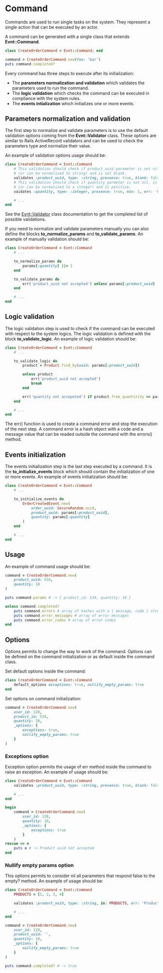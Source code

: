 # Command

Commands are used to run single tasks on the system. They represent a single action that can be executed by an actor.

A command can be generated with a single class that extends **Evnt::Command**.

```ruby
class CreateOrderCommand < Evnt::Command; end

command = CreateOrderCommand.new(foo: 'bar')
puts command.completed?
```

Every command has three steps to execute after its initialization:

- The **parameters normalization and validation** which validates the parameters used to run the command.
- The **logic validation** which checks the command can be executed in compliance with the system rules.
- The **events intialization** which initializes one or more events.

## Parameters normalization and validation

The first step to normalize and validate parameters is to use the default validation options coming from the **Evnt::Validator** class. These options are similar to Rails ActiveRecord validators and can be used to check the parameters type and normalize their value.

An example of validation options usage should be:

```ruby
class CreateOrderCommand < Evnt::Command
    # This validation should check if product_uuid parameter is not nil, is a string
    # (or can be normalized to string) and is not blank.
    validates :product_uuid, type: :string, presence: true, blank: false
    # This validation should check if quantity parmeter is not nil, is a integer
    # (or can be normalized to a integer) and is positive.
    vaidates :quantity, type: :integer, presence: true, min: 1, err: 'Custom error message'

    # ...
end
```

See the [Evnt::Validator](https://github.com/ideonetwork/evnt/blob/master/doc/Validator.md) class documentation to get the completed list of possible validations.

If you need to normalize and validate parameters manually you can also define the blocks **to_normalize_params** and **to_validate_params**. An example of manually validation should be:

```ruby
class CreateOrderCommand < Evnt::Command
    # ...

    to_normalize_params do
        params[:quantity] ||= 1
    end

    to_validate_params do
        err('product_uuid not accepted') unless params[:product_uuid]
    end

    # ...
end
```

## Logic validation

The logic validation step is used to check if the command can be executed with respect to the system logics.
The logic validation is defined with the block **to_validate_logic**. An example of logic validation should be:

```ruby
class CreateOrderCommand < Evnt::Command
    # ...

    to_validate_logic do
        product = Product.find_by(uuid: params[:product_uuid])

        unless product
            err('product_uuid not accepted')
            break
        end

        err('quantity not accepeted') if product.free_quantitity >= params[:quantity]
    end

    # ...
end
```

The err() function is used to create a command error and stop the execution of the next step. A command error is a hash object with a code and a message value that can be readed outside the command with the errors() method.

## Events initialization

The events initialization step is the last step executed by a command. It is the **to_initialize_events** block which should contain the initialization of one or more events.
An example of events initialization should be:

```ruby
class CreateOrderCommand < Evnt::Command
    # ...

    to_initialize_events do
        OrderCreatedEvent.new(
            order_uuid: SecureRandom.uuid,
            product_uuid: params[:product_uuid],
            quantity: params[:quantity]
        )
    end

    # ...
end
```

## Usage

An example of command usage should be:

```ruby
command = CreateOrderCommand.new(
    product_uuid: 534,
    quantity: 10
)

puts command.params # -> { product_id: 534, quantity: 10 }

unless command.completed?
    puts command.errors # array of hashes with a { message, code } structure
    puts command.error_messages # array of error messages
    puts command.error_codes # array of error codes
end
```

## Options

Options permits to change the way to work of the command. Options can be defined on the command initialization or as default inside the command class.

Set default options inside the command:

```ruby
class CreateOrderCommand < Evnt::Command
    default_options exceptions: true, nullify_empty_params: true
end
```

Set options on command initialization:

```ruby
command = CreateOrderCommand.new(
    user_id: 128,
    product_id: 534,
    quantity: 10,
    _options: {
        exceptions: true,
        nullify_empty_params: true
    }
)
```

### Exceptions option

Exception option permits the usage of err method inside the command to raise an exception. An example of usage should be:

```ruby
class CreateOrderCommand < Evnt::Command
    validates :product_uuid, type: :string, presence: true, blank: false, err: 'Product uuid not accepted'

    # ...
end

begin
    command = CreateOrderCommand.new(
        user_id: 128,
        quantity: 10,
        _options: {
            exceptions: true
        }
    )
rescue => e
    puts e # -> Product uuid not accepted
end
```

### Nullify empty params option

This options permits to consider nil all parameters that respond false to the empty? method. An example of usage should be:

```ruby
class CreateOrderCommand < Evnt::Command
    PRODUCTS = [1, 2, 3, 4]

    validates :product_uuid, type: :string, in: PRODUCTS, err: 'Product uuid not accepted'

    # ...
end

command = CreateOrderCommand.new(
    user_id: 128,
    product_uuid: '',
    quantity: 10,
    _options: {
        nullify_empty_params: true
    }
)

puts command.completed? # -> true
```
